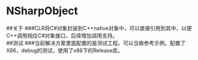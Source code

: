 # NSharpObject
##关于
###CLR将C#对象封装到C++native对象中，可以直接引用到其中，以便C++调用相应C#对象接口，后续增加调用支持。
</br>
##测试
###当前解决方案里面配置的是测试工程。可以当做参考示例。配置了X86，debug的测试，使用了x86下的Release库。
